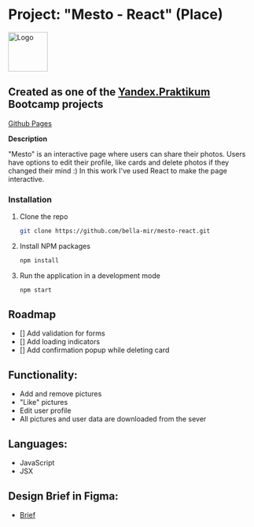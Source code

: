 # Project:  "Mesto - React" (Place)


<img src="src/images/mesto_icon.svg" alt="Logo" width="80" height="auto">


## Created as one of the [Yandex.Praktikum](https://praktikum.yandex.com/) Bootcamp projects

[Github Pages](https://bella-mir.github.io/mesto-react/)

**Description**

"Mesto" is an interactive page where users can share their photos. Users have options to edit their profile, like cards and delete photos if they changed their mind :)
In this work  I've used React to make the page interactive. 

### Installation

1. Clone the repo
   ```sh
   git clone https://github.com/bella-mir/mesto-react.git
   ```
2. Install NPM packages
   ```sh
   npm install
   ```
3. Run the application in a development mode
   ```sh
   npm start
   ```

## Roadmap

- [] Add validation for forms
- [] Add loading indicators
- [] Add confirmation popup while deleting card


## Functionality: 

* Add and remove pictures 
* "Like" pictures
* Edit user profile 
* All pictures and user data are downloaded from the sever

## Languages: 

* JavaScript 
* JSX

## Design Brief in Figma: 

* [Brief](https://www.figma.com/file/SLGf16iUspCIjC05qUi1dk/YP-project-4-mesto) 

